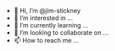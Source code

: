 - 👋 Hi, I’m @jim-stickney
- 👀 I’m interested in ...
- 🌱 I’m currently learning ...
- 💞️ I’m looking to collaborate on ...
- 📫 How to reach me ...

<!---
jim-stickney/jim-stickney is a ✨ special ✨ repository because its `README.md` (this file) appears on your GitHub profile.
You can click the Preview link to take a look at your changes.
--->
